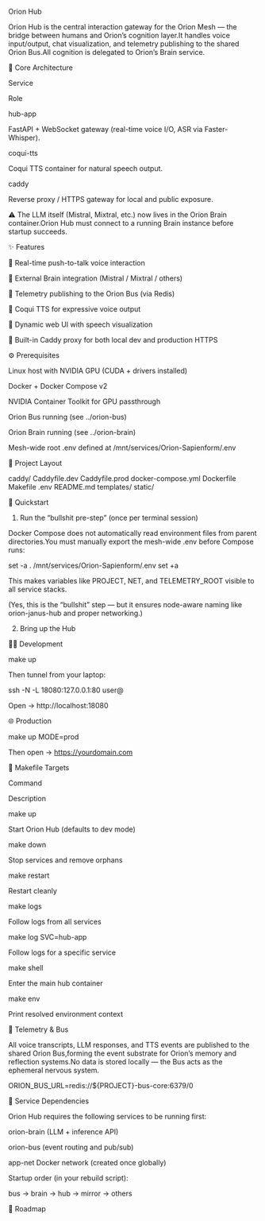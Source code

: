 Orion Hub

Orion Hub is the central interaction gateway for the Orion Mesh — the bridge between humans and Orion’s cognition layer.It handles voice input/output, chat visualization, and telemetry publishing to the shared Orion Bus.All cognition is delegated to Orion’s Brain service.

🧠 Core Architecture

Service

Role

hub-app

FastAPI + WebSocket gateway (real-time voice I/O, ASR via Faster-Whisper).

coqui-tts

Coqui TTS container for natural speech output.

caddy

Reverse proxy / HTTPS gateway for local and public exposure.

⚠️ The LLM itself (Mistral, Mixtral, etc.) now lives in the Orion Brain container.Orion Hub must connect to a running Brain instance before startup succeeds.

✨ Features

🎤 Real-time push-to-talk voice interaction

🧩 External Brain integration (Mistral / Mixtral / others)

📡 Telemetry publishing to the Orion Bus (via Redis)

👤 Coqui TTS for expressive voice output

🩶 Dynamic web UI with speech visualization

🔄 Built-in Caddy proxy for both local dev and production HTTPS

⚙️ Prerequisites

Linux host with NVIDIA GPU (CUDA + drivers installed)

Docker + Docker Compose v2

NVIDIA Container Toolkit for GPU passthrough

Orion Bus running (see ../orion-bus)

Orion Brain running (see ../orion-brain)

Mesh-wide root .env defined at /mnt/services/Orion-Sapienform/.env

📁 Project Layout

caddy/
  Caddyfile.dev
  Caddyfile.prod
docker-compose.yml
Dockerfile
Makefile
.env
README.md
templates/
static/

🚀 Quickstart

1. Run the “bullshit pre-step” (once per terminal session)

Docker Compose does not automatically read environment files from parent directories.You must manually export the mesh-wide .env before Compose runs:

set -a
. /mnt/services/Orion-Sapienform/.env
set +a

This makes variables like PROJECT, NET, and TELEMETRY_ROOT visible to all service stacks.

(Yes, this is the “bullshit” step — but it ensures node-aware naming like orion-janus-hub and proper networking.)

2. Bring up the Hub

🧑‍💻 Development

make up

Then tunnel from your laptop:

ssh -N -L 18080:127.0.0.1:80 user@<server-ip>

Open → http://localhost:18080

🌐 Production

make up MODE=prod

Then open → https://yourdomain.com

🧰 Makefile Targets

Command

Description

make up

Start Orion Hub (defaults to dev mode)

make down

Stop services and remove orphans

make restart

Restart cleanly

make logs

Follow logs from all services

make log SVC=hub-app

Follow logs for a specific service

make shell

Enter the main hub container

make env

Print resolved environment context

🧩 Telemetry & Bus

All voice transcripts, LLM responses, and TTS events are published to the shared Orion Bus,forming the event substrate for Orion’s memory and reflection systems.No data is stored locally — the Bus acts as the ephemeral nervous system.

ORION_BUS_URL=redis://${PROJECT}-bus-core:6379/0

🔁 Service Dependencies

Orion Hub requires the following services to be running first:

orion-brain (LLM + inference API)

orion-bus (event routing and pub/sub)

app-net Docker network (created once globally)

Startup order (in your rebuild script):

bus → brain → hub → mirror → others

🦯 Roadmap



